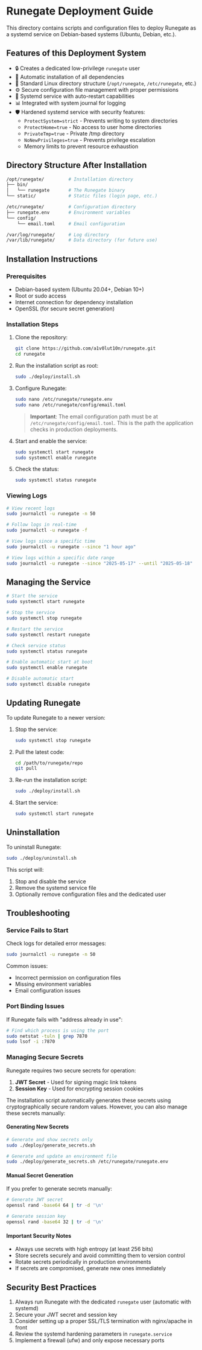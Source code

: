 # Runegate Deployment Guide

This directory contains scripts and configuration files to deploy Runegate as a systemd service on Debian-based systems (Ubuntu, Debian, etc.).

## Features of this Deployment System

- 🔒 Creates a dedicated low-privilege `runegate` user
- 🚀 Automatic installation of all dependencies
- 📁 Standard Linux directory structure (`/opt/runegate`, `/etc/runegate`, etc.)
- ⚙️ Secure configuration file management with proper permissions
- 🔄 Systemd service with auto-restart capabilities
- 📊 Integrated with system journal for logging
- 🛡️ Hardened systemd service with security features:
  - `ProtectSystem=strict` - Prevents writing to system directories
  - `ProtectHome=true` - No access to user home directories
  - `PrivateTmp=true` - Private /tmp directory
  - `NoNewPrivileges=true` - Prevents privilege escalation
  - Memory limits to prevent resource exhaustion

## Directory Structure After Installation

```bash
/opt/runegate/         # Installation directory
├── bin/
│   └── runegate       # The Runegate binary
└── static/            # Static files (login page, etc.)

/etc/runegate/         # Configuration directory
├── runegate.env       # Environment variables
└── config/
    └── email.toml     # Email configuration

/var/log/runegate/     # Log directory
/var/lib/runegate/     # Data directory (for future use)
```

## Installation Instructions

### Prerequisites

- Debian-based system (Ubuntu 20.04+, Debian 10+)
- Root or sudo access
- Internet connection for dependency installation
- OpenSSL (for secure secret generation)

### Installation Steps

1. Clone the repository:

   ```bash
   git clone https://github.com/a1v0lut10n/runegate.git
   cd runegate
   ```

2. Run the installation script as root:

   ```bash
   sudo ./deploy/install.sh
   ```

3. Configure Runegate:

   ```bash
   sudo nano /etc/runegate/runegate.env
   sudo nano /etc/runegate/config/email.toml
   ```

   > **Important**: The email configuration path must be at `/etc/runegate/config/email.toml`. This is the path the application checks in production deployments.

4. Start and enable the service:

   ```bash
   sudo systemctl start runegate
   sudo systemctl enable runegate
   ```

5. Check the status:

   ```bash
   sudo systemctl status runegate
   ```

### Viewing Logs

```bash
# View recent logs
sudo journalctl -u runegate -n 50

# Follow logs in real-time
sudo journalctl -u runegate -f

# View logs since a specific time
sudo journalctl -u runegate --since "1 hour ago"

# View logs within a specific date range
sudo journalctl -u runegate --since "2025-05-17" --until "2025-05-18"
```

## Managing the Service

```bash
# Start the service
sudo systemctl start runegate

# Stop the service
sudo systemctl stop runegate

# Restart the service
sudo systemctl restart runegate

# Check service status
sudo systemctl status runegate

# Enable automatic start at boot
sudo systemctl enable runegate

# Disable automatic start
sudo systemctl disable runegate
```

## Updating Runegate

To update Runegate to a newer version:

1. Stop the service:

   ```bash
   sudo systemctl stop runegate
   ```

2. Pull the latest code:

   ```bash
   cd /path/to/runegate/repo
   git pull
   ```

3. Re-run the installation script:

   ```bash
   sudo ./deploy/install.sh
   ```

4. Start the service:

   ```bash
   sudo systemctl start runegate
   ```

## Uninstallation

To uninstall Runegate:

```bash
sudo ./deploy/uninstall.sh
```

This script will:

1. Stop and disable the service
2. Remove the systemd service file
3. Optionally remove configuration files and the dedicated user

## Troubleshooting

### Service Fails to Start

Check logs for detailed error messages:

```bash
sudo journalctl -u runegate -n 50
```

Common issues:

- Incorrect permission on configuration files
- Missing environment variables
- Email configuration issues

### Port Binding Issues

If Runegate fails with "address already in use":

```bash
# Find which process is using the port
sudo netstat -tuln | grep 7870
sudo lsof -i :7870
```

### Managing Secure Secrets

Runegate requires two secure secrets for operation:

1. **JWT Secret** - Used for signing magic link tokens
2. **Session Key** - Used for encrypting session cookies

The installation script automatically generates these secrets using cryptographically secure random values. However, you can also manage these secrets manually:

#### Generating New Secrets

```bash
# Generate and show secrets only
sudo ./deploy/generate_secrets.sh

# Generate and update an environment file
sudo ./deploy/generate_secrets.sh /etc/runegate/runegate.env
```

#### Manual Secret Generation

If you prefer to generate secrets manually:

```bash
# Generate JWT secret
openssl rand -base64 64 | tr -d '\n'

# Generate session key
openssl rand -base64 32 | tr -d '\n'
```

#### Important Security Notes

- Always use secrets with high entropy (at least 256 bits)
- Store secrets securely and avoid committing them to version control
- Rotate secrets periodically in production environments
- If secrets are compromised, generate new ones immediately

## Security Best Practices

1. Always run Runegate with the dedicated `runegate` user (automatic with systemd)
2. Secure your JWT secret and session key
3. Consider setting up a proper SSL/TLS termination with nginx/apache in front
4. Review the systemd hardening parameters in `runegate.service`
5. Implement a firewall (ufw) and only expose necessary ports
